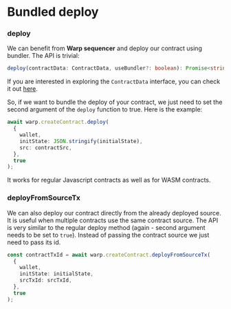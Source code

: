 # Bundled deploy

### deploy

We can benefit from **Warp sequencer** and deploy our contract using bundler. The API is trivial:

```ts
deploy(contractData: ContractData, useBundler?: boolean): Promise<string>;
```

If you are interested in exploring the `ContractData` interface, you can check it out [here](https://github.com/warp-contracts/warp/blob/main/src/contract/deploy/CreateContract.ts#L26).

So, if we want to bundle the deploy of your contract, we just need to set the second argument of the `deploy` function to true. Here is the example:

```ts
await warp.createContract.deploy(
  {
    wallet,
    initState: JSON.stringify(initialState),
    src: contractSrc,
  },
  true
);
```

It works for regular Javascript contracts as well as for WASM contracts.

### deployFromSourceTx

We can also deploy our contract directly from the already deployed source. It is useful when multiple contracts use the same contract source. The API is very similar to the regular deploy method (again - second argument needs to be set to `true`). Instead of passing the contract source we just need to pass its id.

```ts
const contractTxId = await warp.createContract.deployFromSourceTx(
  {
    wallet,
    initState: initialState,
    srcTxId: srcTxId,
  },
  true
);
```
